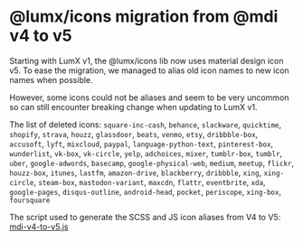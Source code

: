# @lumx/icons migration from @mdi v4 to v5

Starting with LumX v1, the @lumx/icons lib now uses material design icon v5.
To ease the migration, we managed to alias old icon names to new icon names when possible.

However, some icons could not be aliases and seem to be very uncommon so can still encounter breaking change when
updating to LumX v1.

The list of deleted icons: `square-inc-cash`, `behance`, `slackware`, `quicktime`, `shopify`, `strava`, `houzz`, `glassdoor`,
`beats`, `venmo`, `etsy`, `dribbble-box`, `accusoft`, `lyft`, `mixcloud`, `paypal`, `language-python-text`,
`pinterest-box`, `wunderlist`, `vk-box`, `vk-circle`, `yelp`, `adchoices`, `mixer`, `tumblr-box`, `tumblr`, `uber`,
`google-adwords`, `basecamp`, `google-physical-web`, `medium`, `meetup`, `flickr`, `houzz-box`, `itunes`,
`lastfm`, `amazon-drive`, `blackberry`, `dribbble`, `xing`, `xing-circle`, `steam-box`,
`mastodon-variant`, `maxcdn`, `flattr`, `eventbrite`, `xda`, `google-pages`, `disqus-outline`,
`android-head`, `pocket`, `periscope`, `xing-box`, `foursquare`

The script used to generate the SCSS and JS icon aliases from V4 to V5: [mdi-v4-to-v5.js](https://gist.github.com/gcornut/5ffa16f1d09d00eedad1c9ab92c26d59)
